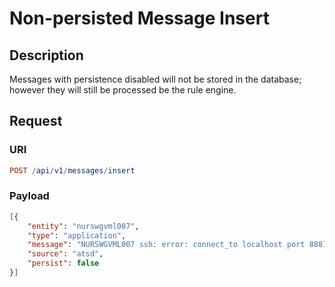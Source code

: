# Non-persisted Message Insert

## Description

Messages with persistence disabled will not be stored in the database; however they will still be processed be the rule engine.

## Request

### URI

```elm
POST /api/v1/messages/insert
```

### Payload

```json
[{
    "entity": "nurswgvml007",
    "type": "application",
    "message": "NURSWGVML007 ssh: error: connect_to localhost port 8881: failed.",
    "source": "atsd",
    "persist": false
}]
```
